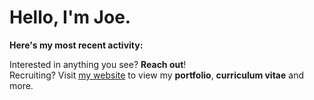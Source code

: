 # Hello, I'm Joe.
**Here's my most recent activity:**<br>
<!--activity_section-->

Interested in anything you see? **Reach out**!<br>
Recruiting? Visit [my website](https://joebinns.com/) to view my **portfolio**, **curriculum vitae** and more.
